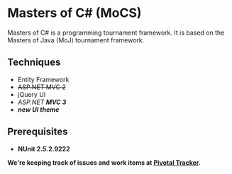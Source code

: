 # Masters of C# (MoCS)

Masters of C# is a programming tournament framework. It is based on the Masters of Java (MoJ) tournament framework. 

## Techniques
  * Entity Framework
  * <del>ASP.NET MVC 2
  * jQuery UI
  * _ASP.NET <B>MVC 3_
  * _new UI theme_

## Prerequisites
  * NUnit 2.5.2.9222

We're keeping track of issues and work items at [Pivotal Tracker](https://www.pivotaltracker.com/projects/162169).